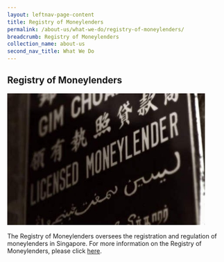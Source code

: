 ```yaml
---
layout: leftnav-page-content
title: Registry of Moneylenders
permalink: /about-us/what-we-do/registry-of-moneylenders/
breadcrumb: Registry of Moneylenders
collection_name: about-us
second_nav_title: What We Do
---
```


<style> 
 .image {width: 600px;} 
 .image img {max-width: 100%;} 
</style>

Registry of Moneylenders
---

<div class="image"><img src="/images/1422440619653.jpg/"></div>

The Registry of Moneylenders oversees the registration and regulation of moneylenders in Singapore. For more information on the Registry of Moneylenders, please click [here](https://mlaw-rom-staging.netlify.com).

 
